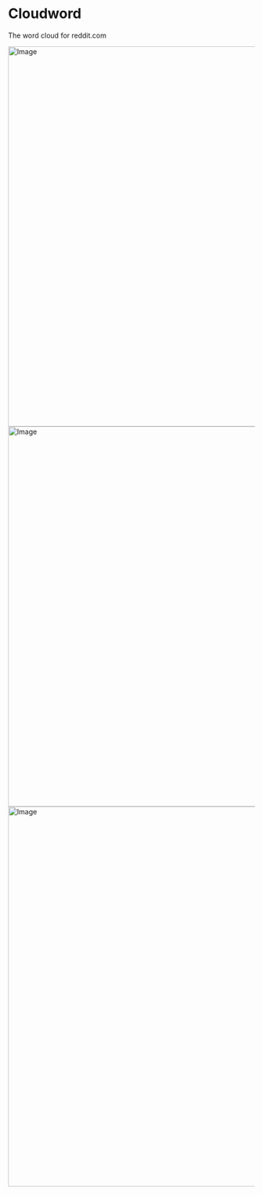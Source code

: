 # Cloudword
The word cloud for reddit.com

<img width="743" height="775" alt="Image" src="https://github.com/user-attachments/assets/532c5991-4679-4004-936e-4cd88be155a5" />

<img width="743" height="775" alt="Image" src="https://github.com/user-attachments/assets/657b9feb-d783-45ee-a31c-ef9fc12fcb0c" />

<img width="743" height="775" alt="Image" src="https://github.com/user-attachments/assets/b1ee3710-3cbc-4961-8597-844c7d26f49c" />